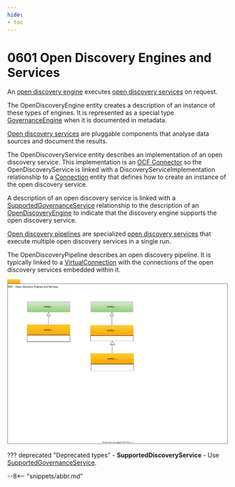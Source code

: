 ```yaml
---
hide:
- toc
---
```


<!-- SPDX-License-Identifier: CC-BY-4.0 -->
<!-- Copyright Contributors to the ODPi Egeria project. -->

# 0601 Open Discovery Engines and Services

An [open discovery engine](../../../open-metadata-implementation/frameworks/open-discovery-framework/docs/discovery-engine.md)
executes [open discovery services](../../../open-metadata-implementation/frameworks/open-discovery-framework/docs/discovery-service.md)
on request.

The OpenDiscoveryEngine entity creates a description of an instance of these types of engines.
It is represented as a special type [GovernanceEngine](0461-Governance-Engines.md) when it is documented in metadata.

[Open discovery services](../../../open-metadata-implementation/frameworks/open-discovery-framework/docs/discovery-service.md)
are pluggable components that analyse data sources and document the results.

The OpenDiscoveryService entity describes an implementation of an open discovery service.
This implementation is an [OCF Connector](../../../open-metadata-implementation/frameworks/open-connector-framework/docs/concepts/connector.md)
so the OpenDiscoveryService is linked with a DiscoveryServiceImplementation relationship to a 
[Connection](0201-Connectors-and-Connections.md) entity
that defines how to create an instance of the open discovery service.

A description of an open discovery service is linked with a [SupportedGovernanceService](0461-Governance-Engines.md)
relationship to the description of an [OpenDiscoveryEngine](0601-Open-Discovery-Engine.md) to indicate that
the discovery engine supports the open discovery service.

[Open discovery pipelines](../../../open-metadata-implementation/frameworks/open-discovery-framework/docs/discovery-pipeline.md)
are specialized [open discovery services](../../../open-metadata-implementation/frameworks/open-discovery-framework/docs/discovery-service.md)
that execute multiple open discovery services in a single run.

The OpenDiscoveryPipeline describes an open discovery pipeline.
It is typically linked to a [VirtualConnection](0205-Connection-Linkage.md) with the
connections of the open discovery services embedded within it.

![UML](0601-Open-Discovery-Engine.svg)

??? deprecated "Deprecated types"
    - **SupportedDiscoveryService** - Use [SupportedGovernanceService](/egeria-docs/types/4/0461-Governance-Engines).

--8<-- "snippets/abbr.md"